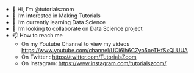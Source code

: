 - 👋 Hi, I’m @tutorialszoom
- 👀 I’m interested in Making Tutorials
- 🌱 I’m currently learning Data Science
- 💞️ I’m looking to collaborate on Data Science project
- 📫 How to reach me 
  -  On my Youtube Channel to view my videos https://www.youtube.com/channel/UCi6Ih6CZyo5oeTHfSxQLUUA
  -  On Twitter : https://twitter.com/TutorialsZoom
  -  On Instagram: https://www.instagram.com/tutorialszoom/

<!---
tutorialszoom/tutorialszoom is a ✨ special ✨ repository because its `README.md` (this file) appears on your GitHub profile.
You can click the Preview link to take a look at your changes.
--->
